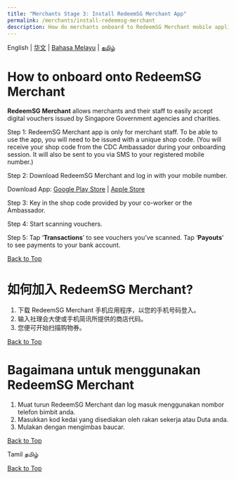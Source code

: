 ```yaml
---
title: "Merchants Stage 3: Install RedeemSG Merchant App"
permalink: /merchants/install-redeemsg-merchant
description: How do merchants onboard to RedeemSG Merchant mobile application?
---
```


English | [华文](#ichinese) | [Bahasa Melayu](#imalay) | [தமிழ்](#itamil)
<a id="pagetop"></a>
<a id="ienglish"></a>
# How to onboard onto RedeemSG Merchant
**RedeemSG Merchant** allows merchants and their staff to easily accept digital vouchers issued by Singapore Government agencies and charities.

Step 1: RedeemSG Merchant app is only for merchant staff. To be able to use the app, you will need to be issued with a unique shop code. (You will receive your shop code from the CDC Ambassador during your onboarding session. It will also be sent to you via SMS to your registered mobile number.)

Step 2: Download RedeemSG Merchant and log in with your mobile number.

Download App:  [Google Play Store](https://play.google.com/store/apps/details?id=sg.gov.redeem) | [Apple Store](https://apps.apple.com/sg/app/redeemsg/id1512326240)

Step 3: Key in the shop code provided by your co-worker or the Ambassador.

Step 4: Start scanning vouchers.

Step 5: Tap ‘**Transactions**’ to see vouchers you’ve scanned. Tap ‘**Payouts**’ to see payments to your bank account.

[Back to Top](#pagetop)
<a id="ichinese"></a>
# 如何加入 RedeemSG Merchant?
1. 下载 RedeemSG Merchant 手机应用程序，以您的手机号码登入。
2. 输入社理会大使或手机简讯所提供的商店代码。
3. 您便可开始扫描购物券。

[Back to Top](#pagetop)
<a id="imalay"></a>
# Bagaimana untuk menggunakan RedeemSG Merchant
1. Muat turun RedeemSG Merchant dan log masuk menggunakan nombor telefon bimbit anda.
2. Masukkan kod kedai yang disediakan oleh rakan sekerja atau Duta anda.
3. Mulakan dengan mengimbas baucar.

[Back to Top](#pagetop)
<a id="itamil"></a>

Tamil தமிழ்

[Back to Top](#pagetop)